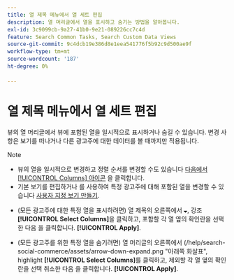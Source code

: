 ```yaml
---
title: 열 제목 메뉴에서 열 세트 편집
description: 열 머리글에서 열을 표시하고 숨기는 방법을 알아봅니다.
exl-id: 3c9099cb-9a27-41b0-9e21-089226cc7c4d
feature: Search Common Tasks, Search Custom Data Views
source-git-commit: 9c4dcb19e386d8e1eea541776f5b92c9d500ae9f
workflow-type: tm+mt
source-wordcount: '187'
ht-degree: 0%

---
```


# 열 제목 메뉴에서 열 세트 편집

뷰의 열 머리글에서 뷰에 포함된 열을 일시적으로 표시하거나 숨길 수 있습니다. 변경 사항은 보기를 떠나거나 다른 광고주에 대한 데이터를 볼 때까지만 적용됩니다.

>[!NOTE]
>
>* 뷰의 열을 일시적으로 변경하고 정렬 순서를 변경할 수도 있습니다 [다음에서 [!UICONTROL Columns] 아이콘](/help/search-social-commerce/common-tasks/data-views/ad-hoc-settings/column-set-edit-sort-icon.md) 을 클릭합니다.
>* 기본 보기를 편집하거나 를 사용하여 특정 광고주에 대해 포함된 열을 변경할 수 있습니다 [사용자 지정 보기 만들기](/help/search-social-commerce/common-tasks/data-views/custom-default-views-manage.md#create-custom-view).

* (모든 광고주에 대한 특정 열을 표시하려면) 열 제목의 오른쪽에서 ![아래쪽 화살표](/help/search-social-commerce/assets/arrow-down-expand.png "아래쪽 화살표"), 강조 **[!UICONTROL Select Columns]**&#x200B;을 클릭하고, 포함할 각 열 옆의 확인란을 선택한 다음 을 클릭합니다. **[!UICONTROL Apply]**.

* (모든 광고주를 위한 특정 열을 숨기려면) 열 머리글의 오른쪽에서 (/help/search-social-commerce/assets/arrow-down-expand.png &quot;아래쪽 화살표&quot;, highlight **[!UICONTROL Select Columns]**&#x200B;를 클릭하고, 제외할 각 열 옆의 확인란을 선택 취소한 다음 을 클릭합니다. **[!UICONTROL Apply]**.
